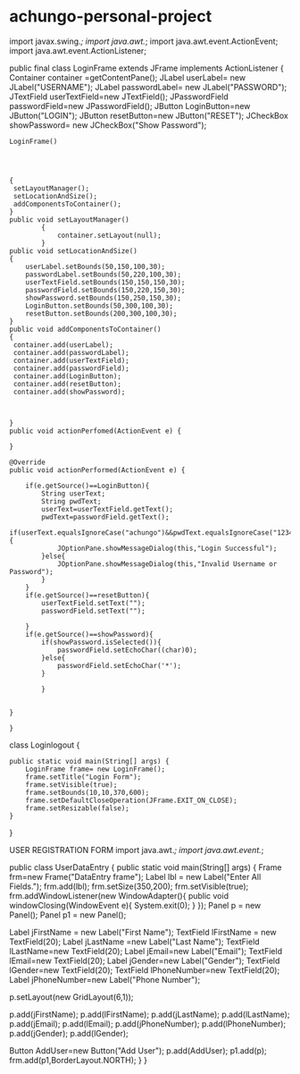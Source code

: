 # achungo-personal-project
import javax.swing.*; 
import java.awt.*;
import java.awt.event.ActionEvent;
import java.awt.event.ActionListener;


public final class LoginFrame extends JFrame implements ActionListener {
    Container container =getContentPane();
    JLabel userLabel= new JLabel("USERNAME");
    JLabel passwordLabel= new JLabel("PASSWORD");
    JTextField userTextField=new JTextField();
    JPasswordField passwordField=new JPasswordField();
    JButton LoginButton=new JButton("LOGIN");
    JButton resetButton=new JButton("RESET");
    JCheckBox showPassword= new JCheckBox("Show Password");
    
    
    LoginFrame()
            
            
            
            
    {
     setLayoutManager();
     setLocationAndSize();
     addComponentsToContainer();
    }
    public void setLayoutManager()
            {
                container.setLayout(null);
            }
    public void setLocationAndSize()
    {
        userLabel.setBounds(50,150,100,30);
        passwordLabel.setBounds(50,220,100,30);
        userTextField.setBounds(150,150,150,30);
        passwordField.setBounds(150,220,150,30);
        showPassword.setBounds(150,250,150,30);
        LoginButton.setBounds(50,300,100,30);
        resetButton.setBounds(200,300,100,30);
    }
    public void addComponentsToContainer()
    {
     container.add(userLabel);
     container.add(passwordLabel);
     container.add(userTextField);
     container.add(passwordField);
     container.add(LoginButton);
     container.add(resetButton);
     container.add(showPassword);
     
        
        
    }
    public void actionPerfomed(ActionEvent e) {
        
    }

    @Override
    public void actionPerformed(ActionEvent e) {
        
        if(e.getSource()==LoginButton){
            String userText;
            String pwdText;
            userText=userTextField.getText();
            pwdText=passwordField.getText();
            if(userText.equalsIgnoreCase("achungo")&&pwdText.equalsIgnoreCase("12345")){
                JOptionPane.showMessageDialog(this,"Login Successful");
            }else{
                JOptionPane.showMessageDialog(this,"Invalid Username or Password");
            }
        }
        if(e.getSource()==resetButton){
            userTextField.setText("");
            passwordField.setText("");
            
        }
        if(e.getSource()==showPassword){
            if(showPassword.isSelected()){
                passwordField.setEchoChar((char)0);
            }else{
                passwordField.setEchoChar('*');
            }
            
            }
            
            
    }
        
    }


class Loginlogout {

    
    public static void main(String[] args) {
        LoginFrame frame= new LoginFrame();
        frame.setTitle("Login Form");
        frame.setVisible(true);
        frame.setBounds(10,10,370,600);
        frame.setDefaultCloseOperation(JFrame.EXIT_ON_CLOSE);
        frame.setResizable(false);
    }
    
}

USER REGISTRATION FORM
import java.awt.*;
import java.awt.event.*;

public class UserDataEntry {
  public static void main(String[] args) {
  Frame frm=new Frame("DataEntry frame");
  Label lbl = new Label("Enter All Fields.");
  frm.add(lbl);
  frm.setSize(350,200);
  frm.setVisible(true);
  frm.addWindowListener(new WindowAdapter(){
  public void windowClosing(WindowEvent e){
  System.exit(0);
  }
  });
  Panel p = new Panel();
  Panel p1 = new Panel();
  
  Label jFirstName = new Label("First Name");
  TextField lFirstName = new TextField(20);
  Label jLastName =new Label("Last Name");
  TextField lLastName=new TextField(20);
  Label jEmail=new Label("Email");
  TextField lEmail=new TextField(20);
  Label jGender=new Label("Gender");
  TextField lGender=new TextField(20);
  TextField lPhoneNumber=new TextField(20);
  Label jPhoneNumber=new Label("Phone Number");
  
  p.setLayout(new GridLayout(6,1));
  
  p.add(jFirstName);
  p.add(lFirstName);
  p.add(jLastName);
  p.add(lLastName);
  p.add(jEmail);
  p.add(lEmail);
  p.add(jPhoneNumber);
  p.add(lPhoneNumber);
  p.add(jGender);
  p.add(lGender);
  
  Button AddUser=new Button("Add User");
  p.add(AddUser);
  p1.add(p);
  frm.add(p1,BorderLayout.NORTH);
  }
} 


